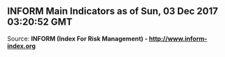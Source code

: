 ## INFORM Main Indicators as of Sun, 03 Dec 2017 03:20:52 GMT

Source: **INFORM (Index For Risk Management) - http://www.inform-index.org**